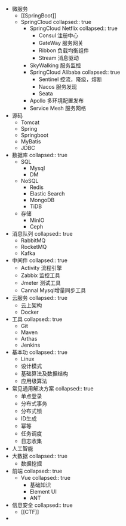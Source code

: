 - 微服务
	- [[SpringBoot]]
	- SpringCloud
	  collapsed:: true
		- SpringCloud Netflix
		  collapsed:: true
			- Consul 注册中心
			- GateWay 服务网关
			- Ribbon 负载均衡组件
			- Stream 消息驱动
		- SkyWalking 服务监控
		- SpringCloud Alibaba
		  collapsed:: true
			- Sentinel 控流，降级，熔断
			- Nacos 服务发现
			- Seata
		- Apollo 多环境配置发布
		- Service Mesh 服务网格
- 源码
	- Tomcat
	- Spring
	- Springboot
	- MyBatis
	- JDBC
- 数据库
  collapsed:: true
	- SQL
		- Mysql
		- DM
	- NoSQL
		- Redis
		- Elastic Search
		- MongoDB
		- TiDB
	- 存储
		- MinIO
		- Ceph
- 消息队列
  collapsed:: true
	- RabbitMQ
	- RocketMQ
	- Kafka
- 中间件
  collapsed:: true
	- Activity 流程引擎
	- Zabbix  监控工具
	- Jmeter 测试工具
	- Cannal Mysql增量同步工具
- 云服务
  collapsed:: true
	- 云上架构
	- Docker
- 工具
  collapsed:: true
	- Git
	- Maven
	- Arthas
	- Jenkins
- 基本功
  collapsed:: true
	- Linux
	- 设计模式
	- 基础算法及数据结构
	- 应用级算法
- 常见通用解决⽅案
  collapsed:: true
	- 单点登录
	- 分布式事务
	- 分布式锁
	- ID生成
	- 幂等
	- 任务调度
	- 日志收集
- 人工智能
- 大数据
  collapsed:: true
	- 数据挖掘
- 前端
  collapsed:: true
	- Vue
	  collapsed:: true
		- 基础知识
		- Element UI
		- ANT
- 信息安全
  collapsed:: true
	- [[CTF]]
-